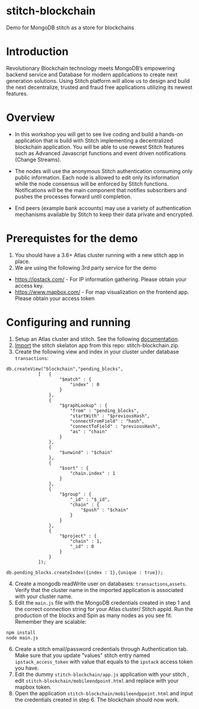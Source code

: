 # stitch-blockchain
Demo for MongoDB stitch as a store for blockchains

# Introduction

Revolutionary Blockchain technology meets MongoDB’s empowering backend service and Database for modern applications to create next generation solutions.
Using Stitch platform will allow us to design and build the next decentralize, trusted and fraud free applications utilizing its newest features.

# Overview

* In this workshop you will get to see live coding and build a hands-on application that is build with Stitch implementing a decentralized blockchain application. You will be able to use newest Stitch features such as Advanced Javascript functions and event driven notifications (Change Streams).

* The nodes will use the anonymous Stitch authentication consuming only public information. Each node is allowed to edit only its information while the node consensus will be enforced by Stitch functions. Notifications will be the main component that notifies subscribers and pushes the processes forward until completion.

* End peers (example bank accounts) may use a variety of authentication mechanisms available by Stitch to keep their data private and encrypted.

# Prerequistes for the demo
1. You should have a 3.6+ Atlas cluster running with a new stitch app in place.
2. We are using the following 3rd party service for the demo
- https://ipstack.com/ - For IP information gathering. Please obtain your access key.
- https://www.mapbox.com/ - For map visualization on the frontend app. Please obtain your access token

# Configuring and running
1. Setup an Atlas cluster and stitch. See the following [documentation](https://docs.mongodb.com/stitch/getting-started/).
2. [Import](https://docs.mongodb.com/stitch/import-export/create-stitch-app/) the stitch skelaton app from this repo: stitch-blockchain.zip.
3. Create the following view and index in your cluster under database `transactions`:
```
db.createView("blockchain","pending_blocks",
			[	{
					"$match" : {
						"index" : 0
					}
				},
				{
					"$graphLookup" : {
						"from" : "pending_blocks",
						"startWith" : "$previousHash",
						"connectFromField" : "hash",
						"connectToField" : "previousHash",
						"as" : "chain"
					}
				},
				{
					"$unwind" : "$chain"
				},
				{
					"$sort" : {
						"chain.index" : 1
					}
				},
				{
					"$group" : {
						"_id" : "$_id",
						"chain" : {
							"$push" : "$chain"
						}
					}
				},
				{
					"$project" : {
						"chain" : 1,
						"_id" : 0
					}
				}
			]);

db.pending_blocks.createIndex({index : 1},{unique : true});

```
4. Create a mongodb readWrite user on databases: `transactions`,`assets`. Verify that the cluster name in the imported application is associated with your cluster name.
5. Edit the `main.js` file with the MongoDB credentials created in step 1 and the correct connection string for your Atlas cluster/ Stitch appId. Run the production of the blocks and Spin as many nodes as you see fit. Remember they are scalable: 
```
npm install
node main.js
``` 
6. Create a stitch email/password credentials through Authentication tab. Make sure that you update "values" stitch entry named `ipstack_access_token` with value that equals to the `ipstack` access token you have.
7. Edit the dummy `stitch-blockchain/app.js` application  with your stitch <appId>, edit `stitch-blockchain/mobileendpoint.html` and replace <accessToken> with your mapbox token.
8. Open the application `stitch-blockchain/mobileendppoint.html` and input the credentials created in step 6. The blockchain should now work.
